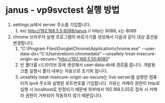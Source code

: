 # janus - vp9svctest 실행 방법

1. settings.js에서 server 주소를 기입합니다.
   1. ex) http://192.168.5.5:8088/janus // http는 8088, s는 8089
2. chrome 브라우저 실행 프로그램의 바로가기를 생성해서 다음과 같이 대상 옵션을 변경합니다.
   1. "C:\Program Files\Google\Chrome\Application\chrome.exe" --user-data-dir="C:\Users\reborn\.chromedata" --unsafely-treat-insecure-origin-as-secure="http://192.168.5.55:8080"
   2. 빈 폴더를 c드라이브 등에 생성해서 user-data-dir에 경로를 줍니다. 개발용 크롬 실행시 폴더 내부는 자동으로 초기화 됩니다.
   3. unsafely-treat-insecure-origin-as-secure는 live-server를 실행한 컴퓨터의 ipv4 주소와 실행된 포트번호를 기입합니다. 이유는 카메라 권한이 http로 실행 시 localhost로 한정되기 때문에 외부에서 192.168.5.55로 접속 시 카메라 권한이 거부되어 작동하지 않기 때문입니다.